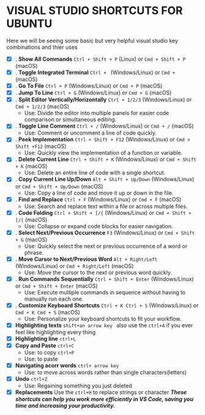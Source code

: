 # VISUAL STUDIO SHORTCUTS FOR UBUNTU
Here we will be seeing some basic but very helpful visual studio key combinations and thier uses

- [x] . **Show All Commands**
 `Ctrl + Shift + P` (Linux) or `Cmd + Shift + P` (macOS)
- [x] . **Toggle Integrated Terminal**
 `Ctrl + ` (Windows/Linux) or `Cmd + ` (macOS)
- [x] . **Go To File**
 `Ctrl + P` (Windows/Linux) or `Cmd + P` (macOS)
- [x] . **Jump To Line**
 `Ctrl + G` (Windows/Linux) or `Cmd + G` (macOS)
- [x] . **Split Editor Vertically/Horizontally**
 `Ctrl + 1/2/3` (Windows/Linux) or `Cmd + 1/2/3` (macOS)
	* Use: Divide the editor into multiple panels for easier code comparison or simultaneous editing.
- [x] . **Toggle Line Comment**
 `Ctrl + /` (Windows/Linux) or `Cmd + /` (macOS)
	* Use: Comment or uncomment a line of code quickly.
- [x] . **Peek Implementation**
 `Ctrl + Shift + F12` (Windows/Linux) or `Cmd + Shift +F12` (macOS)
	* Use: Quickly view the implementation of a function or variable.
- [x] . **Delete Current Line**
 `Ctrl + Shift + K` (Windows/Linux) or `Cmd + Shift + K` (macOS)
	* Use: Delete an entire line of code with a single shortcut.
- [x] . **Copy Current Line Up/Down**
 `Alt + Shift + Up/Down` (Windows/Linux) or `Cmd + Shift + Up/Down` (macOS)
	* Use: Copy a line of code and move it up or down in the file.
- [x] . **Find and Replace**
 `Ctrl + F` (Windows/Linux) or `Cmd + F` (macOS)
	* Use: Search and replace text within a file or across multiple files.
- [x] . **Code Folding**
 `Ctrl + Shift + [/{` (Windows/Linux) or `Cmd + Shift + [/{` (macOS)
	* Use: Collapse or expand code blocks for easier navigation.
- [x] . **Select Next/Previous Occurrence**
 `F3` (Windows/Linux) or `Cmd + Shift + G` (macOS)
	* Use: Quickly select the next or previous occurrence of a word or phrase.
- [x] . **Move Cursor to Next/Previous Word**
 `Alt + Right/Left` (Windows/Linux) or `Cmd + Right/Left` (macOS)
	* Use: Move the cursor to the next or previous word quickly.
- [x] . **Run Commands Sequentially**
 `Ctrl + Shift + Enter` (Windows/Linux) or `Cmd + Shift + Enter` (macOS)
	* Use: Execute multiple commands in sequence without having to manually run each one.
- [x] . **Customize Keyboard Shortcuts**
 `Ctrl + K Ctrl + S` (Windows/Linux) or `Cmd + K Cmd + S` (macOS)
	* Use: Personalize your keyboard shortcuts to fit your workflow.
- [x]  **Highlighting texts**
     `shift+an arrow key `
    also use the `ctrl+A` if you ever feel like highlighting every thing
- [x]  **Highlighting line**
    `ctrl+L` 
- [x]  **Copy and Paste**
    `ctrl+C`
    * Use: to copy
    `ctrl+P` 
    * Use: to paste
- [x]  **Navigating acorr words**
    `ctrl+ arrow key`
     * Use: to move across words rather than single characters(letters) 
- [x]  **Undo**
    `ctrl+Z`
     * Use: Regaining something you just  deleted   
- [x]  **Replacements**
    Use the ```ctrl+H``` to replace strings or character
_**These shortcuts can help you work more efficiently in VS Code, saving you time and increasing your productivity.**_

